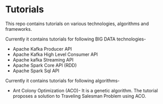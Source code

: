 # Tutorials
This repo contains tutorials on various technologies, algorithms and frameworks. 

Currently it contains tutorials for following BIG DATA technologies-
- Apache Kafka Producer API
- Apache Kafka High Level Consumer API
- Apache kafka Streaming API
- Apache Spark Core API (RDD)
- Apache Spark Sql API

Currently it contains tutorials for following algorithms-
- Ant Colony Optimization (ACO)- It is a genetic algorithm. The tutorial proposes a solution to Traveling Salesman Problem using ACO.


